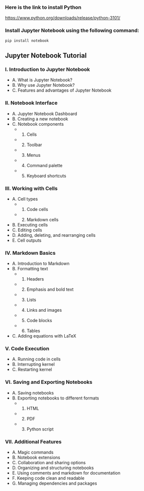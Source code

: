 ### **Here is the link to install Python**

https://www.python.org/downloads/release/python-3101/


### **Install Jupyter Notebook using the following command**:
`pip install notebook`

## **Jupyter Notebook Tutorial**

### I. Introduction to Jupyter Notebook
- A. What is Jupyter Notebook?
- B. Why use Jupyter Notebook?
- C. Features and advantages of Jupyter Notebook



### II. Notebook Interface
- A. Jupyter Notebook Dashboard
- B. Creating a new notebook
- C. Notebook components
    - 1. Cells
    - 2. Toolbar
    - 3. Menus
    - 4. Command palette
    - 5. Keyboard shortcuts

### III. Working with Cells
- A. Cell types
    - 1. Code cells
    - 2. Markdown cells
- B. Executing cells
- C. Editing cells
- D. Adding, deleting, and rearranging cells
- E. Cell outputs

### IV. Markdown Basics
- A. Introduction to Markdown
- B. Formatting text
    - 1. Headers
    - 2. Emphasis and bold text
    - 3. Lists
    - 4. Links and images
    - 5. Code blocks
    - 6. Tables
- C. Adding equations with LaTeX

### V. Code Execution
- A. Running code in cells
- B. Interrupting kernel
- C. Restarting kernel

### VI. Saving and Exporting Notebooks
- A. Saving notebooks
- B. Exporting notebooks to different formats
    - 1. HTML
    - 2. PDF
    - 3. Python script

### VII. Additional Features
- A. Magic commands
- B. Notebook extensions
- C. Collaboration and sharing options
- D. Organizing and structuring notebooks
- E. Using comments and markdown for documentation
- F. Keeping code clean and readable
- G. Managing dependencies and packages

